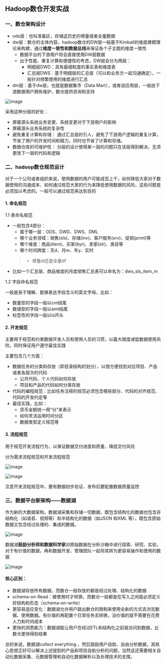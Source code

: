 ## Hadoop数仓开发实战
   
### 一、数仓架构设计
- ods层：也叫准备区，存储这历史的增量或者全量数据
- dw层：数仓的主体内容，hadoop数仓的DW层一般基于Kimball的维度建模理论来构建，通过**维度一致性和数据总线**来保证各个子主题的维度一致性
    - 数据平台的下游用户将会直接使用DW层数据
    - 出于性能、重复计算和便捷性的考虑，DW层会分为两层：
        - 明细层DWD：具有最细粒度的事实表和维度表
        - 汇总层DWS：基于明细层的汇总层（可以和业务方一起沟通确定），一般针对频繁使用的维度进行汇总
- dm层：基于dw层，也就是数据集市（Data Mart），或者说应用层，一般由下游数据用户拥有维护，数仓提供咨询和支持

![image](https://github.com/fancyChuan/bigdata-learn/blob/master/hive/img/数仓建模/hadoop数仓逻辑架构.png?raw=true)

采用这种分层的好处：
-  屏蔽源头系统业务变更、系统变更对于下游用户的影晌
- 屏蔽源头业务系统的复杂性
- 避免重复计算和存储： 通过汇总层的引人，避免了下游用户逻辑的重复计算， 节省了用户的开发时间和精力，同时也节省了计算和存储。
- 数据仓库的可维护性： 分层的设计使得某一层的问题只在该层得到解决，无须更改下一层的代码和逻辑


### 二、hadoop数仓规范设计
对于一个公司或者组织来说，使用数据的用户可能成百上千，如何降低大家对于数据使用的沟通成本、如何通过规范大家的行为来降低使用数据的风险，这些问题是必须加以考虑的。一般可以通过规范来达到目的

#### 1. 命名规范
1.1 表命名规范
- 一般包含4部分：
    - 属于哪一层：ODS、DWD、DWS、DML
    - 哪个业务领域：销售(sls)、存储(inv)、客户服务(srv)、促销(prmt)等
    - 哪个维度：商品(item)、买家(byr)、卖家(slr)、类目等
    - 哪个时间跨度：天d、月m、年y、实时
    > - 增量di还是全量df
- 比如一个汇总层、商品维度的月度销售汇总表可以命名为：dws_sls_item_m

1.2 字段命名规范

一般是易于理解、能够表达字段含义的英文字母，比如：
- 数量型的字段一般以cnt结尾
- 数值型的字段一般以amt结尾
- 标签性的字段一般以is开头

#### 2. 开发规范
主要用于规范和约束数据开发人员和使用人员的习惯，以最大限度减低数据使用风险，同时保证用户遵守最佳实践

主要包含几个方面：
- 数据任务的分类和存放（即目录结构的划分），以很方便找到对应项目、产品或者各层次的代码
    - 公共代码、个人代码如何存放
    - 项目和产品的代码如何分类存放
- 代码的编程规范：比如任务注释的规范必须包含哪些部分、代码的对齐规范、代码的开发约定等
- 最佳实践，比如：
    - 货币金额统一用“分”来表示
    - 如何灵活运用时间分区
    - 数据类型定义规范等

#### 3. 流程规范
用于规范开发流程行为，以保证数据交付进度和质量，降低交付风险

分为需求流程规范和开发流程规范

![image](https://github.com/fancyChuan/bigdata-learn/blob/master/hive/img/数仓建模/数仓的需求流程规范.png?raw=true)

![image](https://github.com/fancyChuan/bigdata-learn/blob/master/hive/img/数仓建模/数仓的开发流程规范.png?raw=true)

注意开发流程规范中，要有数据初步验证、发布后要配置数据质量监控


### 三、数据平台新架构——数据湖
作为新的大数据架构，数据湖采集和存储一切数据，既包含结构化的数据也包含非结构化（如语音、视频等）和半结构化的数据（如JSON 和XML 等），既包含原始数据又包含经过处理的、集成的数据。

![image](https://github.com/fancyChuan/bigdata-learn/blob/master/hive/img/数仓建模/数据湖.png?raw=true)

数据湖**鼓励分析师和数据科学家**对原始数据在分析沙箱中进行探索、研究、实验，对于有价值的数据，再和数据开发、管理团队一起将其转为更容易操作和使用的数据

![image](https://github.com/fancyChuan/bigdata-learn/blob/master/hive/img/数仓建模/数据湖和数仓比较.png?raw=true)

#### 核心区别：
- 数据湖存放所有数据，而数仓一般存放的都是经过处理、结构化的数据
- schema-on-Read：被使用时才转换，而数仓一般都是在写入之间就必须定义好结构和形态（schema-on-write）
- 更容易适应变化：数据湖允许用户跳出数仓的限制来使用全新的方式去浏览数据、使用数据。有价值的再配置个日常任务去转换，没价值的就不需要在花费人力和时间成本
- 更快的洞悉能力：数据湖能让用户在经过ETL和结构化之前就访问到数据，比数仓更快得到结果

总的来说，数据湖collect everything ，然后鼓励用户自助、自由分析数据，其核心思想正好可以解决上述提到的产品和项目自助分析的问题，当然这还需要相关自动化数据采集、元数据管理和自动化数据解析以及处理技术的支撑。

